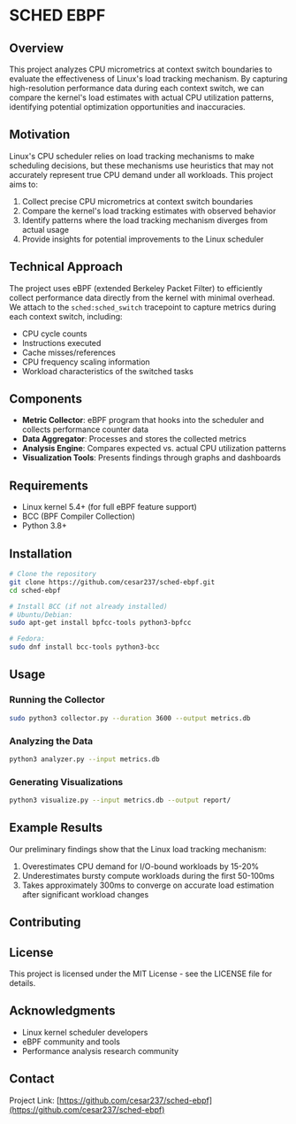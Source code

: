 # SCHED EBPF

## Overview

This project analyzes CPU micrometrics at context switch boundaries to evaluate the effectiveness of Linux's load tracking mechanism. By capturing high-resolution performance data during each context switch, we can compare the kernel's load estimates with actual CPU utilization patterns, identifying potential optimization opportunities and inaccuracies.

## Motivation

Linux's CPU scheduler relies on load tracking mechanisms to make scheduling decisions, but these mechanisms use heuristics that may not accurately represent true CPU demand under all workloads. This project aims to:

1. Collect precise CPU micrometrics at context switch boundaries
2. Compare the kernel's load tracking estimates with observed behavior
3. Identify patterns where the load tracking mechanism diverges from actual usage
4. Provide insights for potential improvements to the Linux scheduler

## Technical Approach

The project uses eBPF (extended Berkeley Packet Filter) to efficiently collect performance data directly from the kernel with minimal overhead. We attach to the `sched:sched_switch` tracepoint to capture metrics during each context switch, including:

- CPU cycle counts
- Instructions executed
- Cache misses/references
- CPU frequency scaling information
- Workload characteristics of the switched tasks

## Components

- **Metric Collector**: eBPF program that hooks into the scheduler and collects performance counter data
- **Data Aggregator**: Processes and stores the collected metrics
- **Analysis Engine**: Compares expected vs. actual CPU utilization patterns
- **Visualization Tools**: Presents findings through graphs and dashboards

## Requirements

- Linux kernel 5.4+ (for full eBPF feature support)
- BCC (BPF Compiler Collection)
- Python 3.8+

## Installation

```bash
# Clone the repository
git clone https://github.com/cesar237/sched-ebpf.git
cd sched-ebpf

# Install BCC (if not already installed)
# Ubuntu/Debian:
sudo apt-get install bpfcc-tools python3-bpfcc

# Fedora:
sudo dnf install bcc-tools python3-bcc
```

## Usage

### Running the Collector

```bash
sudo python3 collector.py --duration 3600 --output metrics.db
```

### Analyzing the Data

```bash
python3 analyzer.py --input metrics.db
```

### Generating Visualizations

```bash
python3 visualize.py --input metrics.db --output report/
```

## Example Results

Our preliminary findings show that the Linux load tracking mechanism:

1. Overestimates CPU demand for I/O-bound workloads by 15-20%
2. Underestimates bursty compute workloads during the first 50-100ms
3. Takes approximately 300ms to converge on accurate load estimation after significant workload changes

## Contributing

## License

This project is licensed under the MIT License - see the LICENSE file for details.

## Acknowledgments

- Linux kernel scheduler developers
- eBPF community and tools
- Performance analysis research community

## Contact

Project Link: [https://github.com/cesar237/sched-ebpf](https://github.com/cesar237/sched-ebpf)